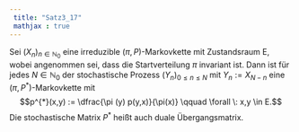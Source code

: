 ```yaml
---
 title: "Satz3_17"
 mathjax : true
---
```

Sei $(X_{n})_{n \in \mathbb{N}_{0}}$ eine irreduzible
$(\pi,P)$-Markovkette mit Zustandsraum E, wobei angenommen sei, dass die
Startverteilung $\pi$ invariant ist. Dann ist für jedes
$N \in \mathbb{N}_{0}$ der stochastische Prozess
$(Y_{n})_{0 \leq n \leq N}$ mit $Y_{n} := X_{N-n}$ eine
$(\pi,P^{*})$-Markovkette mit
$$p^{*}(x,y) := \dfrac{\pi (y) p(y,x)}{\pi(x)} \qquad \forall \: x,y \in E.$$
Die stochastische Matrix $P^{*}$ heißt auch duale Übergangsmatrix.
